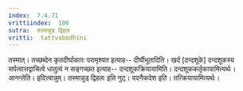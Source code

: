 ```yaml
---
index:  7.4.71
vrittiindex:  106
sutra:  तस्मान्नुड् द्विहलः
vritti:  tattvabodhini 
---
```


तस्मात्। तच्छब्देन कृतदीर्घाकारः परामृश्यत इत्याह-- दीर्घीभूतादिति। खर्द [दन्दशूके] दन्दशूकस्य सर्पत्वात्तद्वाचित्वे धातुत्वं न सङ्गच्छत इत्याह-- दन्दशूकक्रियायामिति। दन्दशूककर्तृकायामित्यर्थः। आनन्तेति। इदित्त्वान्नुम्। तस्मान्नुड् द्विहलः इति नुट्। वदनैकदेश इति। तत्क्रियायामित्यर्थः। 

